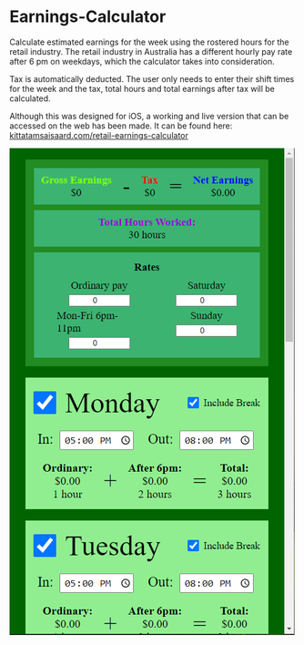 # Earnings-Calculator
Calculate estimated earnings for the week using the rostered hours for the retail industry. 
The retail industry in Australia has a different hourly pay rate after 6 pm on weekdays, which the calculator takes into consideration.

Tax is automatically deducted.
The user only needs to enter their shift times for the week and the tax, total hours and total earnings after tax will be calculated.

Although this was designed for iOS, a working and live version that can be accessed on the web has been made.
It can be found here: [kittatamsaisaard.com/retail-earnings-calculator](https://kittatamsaisaard.com/retail-earnings-calculator)

![Demo Image of the Earnings Calculator Website](https://github.com/KittatamSaisaard/Earnings-Calculator/blob/master/Earnings%20Calculator%20Demo.PNG?raw=true)
